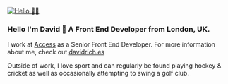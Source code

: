[![Hello 👋🏻](https://media-exp1.licdn.com/dms/image/C4E16AQHn15sndCqhMw/profile-displaybackgroundimage-shrink_350_1400/0?e=1599696000&v=beta&t=xLJJN6fM2erSVTE-KUepW_2_P2MLuvWC2gcIwdz0ms4)](https://davidrich.es)

### Hello I'm David 👋 A Front End Developer from London, UK.
I work at [Access](https://www.weareaccess.co.uk/) as a Senior Front End Developer. For more information about me, check out [davidrich.es](https://davidrich.es)

Outside of work, I love sport and can regularly be found playing hockey & cricket as well as occasionally attempting to swing a golf club.
